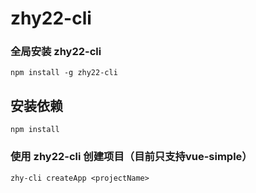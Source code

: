 # zhy22-cli

### 全局安装 zhy22-cli

```
npm install -g zhy22-cli
```

## 安装依赖

```
npm install
```

### 使用 zhy22-cli 创建项目（目前只支持vue-simple）
```
zhy-cli createApp <projectName>
```


